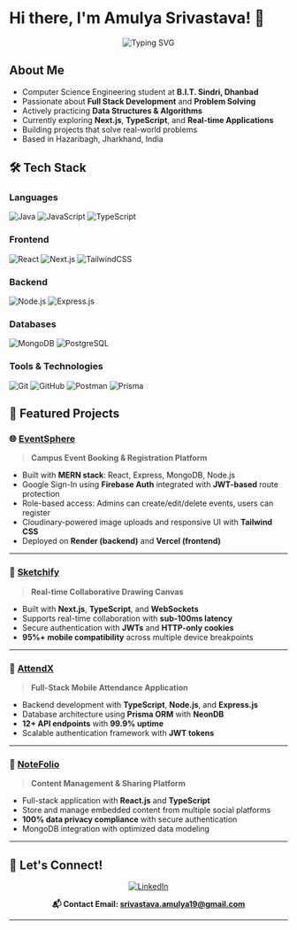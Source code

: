 # Hi there, I'm Amulya Srivastava! 👋

<div align="center">
  <img src="https://readme-typing-svg.herokuapp.com?font=Fira+Code&pause=1000&color=2196F3&center=true&vCenter=true&width=435&lines=Full+Stack+Developer;Computer+Science+Student;Problem+Solving;Always+Learning+New+Things" alt="Typing SVG" />
</div>

## About Me

- Computer Science Engineering student at **B.I.T. Sindri, Dhanbad** 
- Passionate about **Full Stack Development** and **Problem Solving**
- Actively practicing **Data Structures & Algorithms**
- Currently exploring **Next.js**, **TypeScript**, and **Real-time Applications**
- Building projects that solve real-world problems
- Based in Hazaribagh, Jharkhand, India

## 🛠️ Tech Stack

### Languages
![Java](https://img.shields.io/badge/Java-ED8B00?style=for-the-badge&logo=openjdk&logoColor=white)
![JavaScript](https://img.shields.io/badge/JavaScript-F7DF1E?style=for-the-badge&logo=javascript&logoColor=black)
![TypeScript](https://img.shields.io/badge/TypeScript-007ACC?style=for-the-badge&logo=typescript&logoColor=white)

### Frontend
![React](https://img.shields.io/badge/React-20232A?style=for-the-badge&logo=react&logoColor=61DAFB)
![Next.js](https://img.shields.io/badge/Next.js-000000?style=for-the-badge&logo=next.js&logoColor=white)
![TailwindCSS](https://img.shields.io/badge/Tailwind_CSS-38B2AC?style=for-the-badge&logo=tailwind-css&logoColor=white)

### Backend
![Node.js](https://img.shields.io/badge/Node.js-43853D?style=for-the-badge&logo=node.js&logoColor=white)
![Express.js](https://img.shields.io/badge/Express.js-404D59?style=for-the-badge&logo=express&logoColor=white)

### Databases
![MongoDB](https://img.shields.io/badge/MongoDB-4EA94B?style=for-the-badge&logo=mongodb&logoColor=white)
![PostgreSQL](https://img.shields.io/badge/PostgreSQL-316192?style=for-the-badge&logo=postgresql&logoColor=white)

### Tools & Technologies
![Git](https://img.shields.io/badge/Git-F05032?style=for-the-badge&logo=git&logoColor=white)
![GitHub](https://img.shields.io/badge/GitHub-100000?style=for-the-badge&logo=github&logoColor=white)
![Postman](https://img.shields.io/badge/Postman-FF6C37?style=for-the-badge&logo=postman&logoColor=white)
![Prisma](https://img.shields.io/badge/Prisma-3982CE?style=for-the-badge&logo=Prisma&logoColor=white)

## 🎯 Featured Projects

### 🌐 [EventSphere](https://github.com/amulyaa-19/EventSphere)
> **Campus Event Booking & Registration Platform**
- Built with **MERN stack**: React, Express, MongoDB, Node.js
- Google Sign-In using **Firebase Auth** integrated with **JWT-based** route protection
- Role-based access: Admins can create/edit/delete events, users can register
- Cloudinary-powered image uploads and responsive UI with **Tailwind CSS**
- Deployed on **Render (backend)** and **Vercel (frontend)**

---

### 🎨 [Sketchify](https://github.com/amulyaa-19/Sketchify)
> **Real-time Collaborative Drawing Canvas**
- Built with **Next.js**, **TypeScript**, and **WebSockets**
- Supports real-time collaboration with **sub-100ms latency**
- Secure authentication with **JWTs** and **HTTP-only cookies**
- **95%+ mobile compatibility** across multiple device breakpoints

---

### 📱 [AttendX](https://github.com/amulyaa-19/attendX)
> **Full-Stack Mobile Attendance Application**
- Backend development with **TypeScript**, **Node.js**, and **Express.js**
- Database architecture using **Prisma ORM** with **NeonDB**
- **12+ API endpoints** with **99.9% uptime**
- Scalable authentication framework with **JWT tokens**

---

### 📝 [NoteFolio](https://github.com/amulyaa-19/NoteFolio)
> **Content Management & Sharing Platform**
- Full-stack application with **React.js** and **TypeScript**
- Store and manage embedded content from multiple social platforms
- **100% data privacy compliance** with secure authentication
- MongoDB integration with optimized data modeling

---



## 🤝 Let's Connect!

<div align="center">
  
[![LinkedIn](https://img.shields.io/badge/LinkedIn-0077B5?style=for-the-badge&logo=linkedin&logoColor=white)](https://www.linkedin.com/in/amulya-srivastava-506ba627b/)


**📬 Contact Email: srivastava.amulya19@gmail.com**

</div>

---


